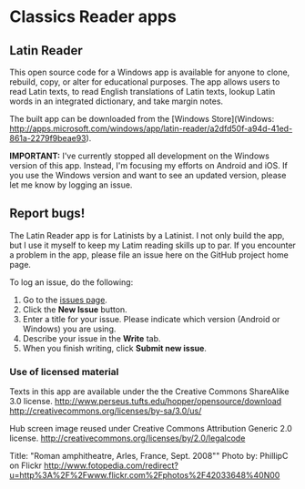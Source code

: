 # Classics Reader apps

## Latin Reader

This open source code for a Windows app is available for anyone to clone, rebuild, copy, or alter for educational purposes. The app allows users to read Latin texts, to read English translations of Latin texts, lookup Latin words in an integrated dictionary, and take margin notes.

The built app can be downloaded from the [Windows Store](Windows: http://apps.microsoft.com/windows/app/latin-reader/a2dfd50f-a94d-41ed-861a-2279f9beae93).

**IMPORTANT:** I've currently stopped all development on the Windows version of this app. Instead, I'm focusing my efforts on Android and iOS. If you use the Windows version and want to see an updated version, please let me know by logging an issue.

## Report bugs!

The Latin Reader app is for Latinists by a Latinist. I not only build the app, but I use it myself to keep my Latim reading skills up to par. If you encounter a problem in the app, please file an issue here on the GitHub project home page.

To log an issue, do the following:

  1. Go to the [issues page](https://github.com/telpirion/ClassicsReader/issues).
  1. Click the **New Issue** button.
  1. Enter a title for your issue. Please indicate which version (Android or Windows) you are using.
  1. Describe your issue in the **Write** tab.
  1. When you finish writing, click **Submit new issue**.

### Use of licensed material

Texts in this app are available under the the Creative Commons ShareAlike 3.0 license.
http://www.perseus.tufts.edu/hopper/opensource/download
http://creativecommons.org/licenses/by-sa/3.0/us/

Hub screen image reused under Creative Commons Attribution Generic 2.0 license.
http://creativecommons.org/licenses/by/2.0/legalcode

Title: "Roman amphitheatre, Arles, France, Sept. 2008""
Photo by: PhillipC on Flickr
http://www.fotopedia.com/redirect?u=http%3A%2F%2Fwww.flickr.com%2Fphotos%2F42033648%40N00


